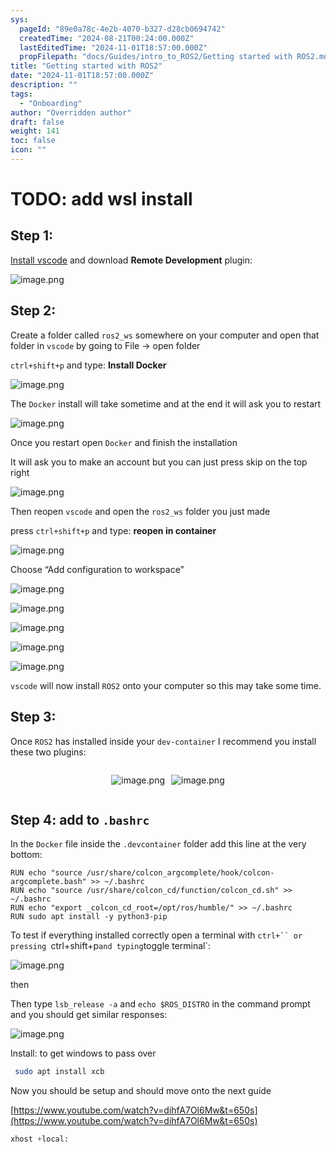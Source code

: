 ```yaml
---
sys:
  pageId: "89e0a78c-4e2b-4070-b327-d28cb0694742"
  createdTime: "2024-08-21T00:24:00.000Z"
  lastEditedTime: "2024-11-01T18:57:00.000Z"
  propFilepath: "docs/Guides/intro_to_ROS2/Getting started with ROS2.md"
title: "Getting started with ROS2"
date: "2024-11-01T18:57:00.000Z"
description: ""
tags:
  - "Onboarding"
author: "Overridden author"
draft: false
weight: 141
toc: false
icon: ""
---
```


# TODO: add wsl install

## Step 1:

[Install vscode](https://code.visualstudio.com/download) and download **Remote Development** plugin:

![image.png](https://prod-files-secure.s3.us-west-2.amazonaws.com/d518164a-d88e-44d1-a4ee-3adb3bd8bce0/efb52993-1881-4a40-b95e-6f020334f022/image.png?X-Amz-Algorithm=AWS4-HMAC-SHA256&X-Amz-Content-Sha256=UNSIGNED-PAYLOAD&X-Amz-Credential=ASIAZI2LB4664IR54KGD%2F20250328%2Fus-west-2%2Fs3%2Faws4_request&X-Amz-Date=20250328T220738Z&X-Amz-Expires=3600&X-Amz-Security-Token=IQoJb3JpZ2luX2VjEP7%2F%2F%2F%2F%2F%2F%2F%2F%2F%2FwEaCXVzLXdlc3QtMiJHMEUCIAs4mqo1R7HdhrgxKIBycYCMEeXXgOU3BIOnklQ9mrlWAiEAlwZ0fYcg28nzlxh7QXQodPM3vwzums%2FQcW%2BokD3%2FWekq%2FwMIZxAAGgw2Mzc0MjMxODM4MDUiDEjDVMGKs7bBX9zGCyrcA7iRGgm5mlNlfV5jEkJbhroiOKVKuEyfJt6N%2BEZPXUBCit1sUQKZ2bD58GB1V95h5L62I5ZRTNecYZkBZLtfSqGbimr4Z0I8tjZYyo%2BTPVG9BVSVM6kpAmSaoZ4em8jfqYYMdA0z33%2B4P4Qvl%2Fhl8v%2Bton8pB6wf56gq7nWIDo5XrNEHQOJID1u9Eaxm7R8pzJ0taBFWorSh3Naa2yW8VubRhm4e2kT%2BMSnUkqHXzP1PIIzxT14ZjkiInKYsDogy7Q95tzPCkIW4ifsvzn5RAnWDTutyqniGPZzpH8kebuNWW0ZSWvJGcojjVvg2DLnA2tVg80IFN7ayJIlm681M8S%2B514vyR0cLZkJKaTN%2FYI%2Foq8k3Cr8pM%2BZ4S7ImllgGM2NPSrFUhnpE3BnzZxx%2BTtuCiOX7XDZHmB5N%2B7POuEfR4fvCWo%2BYE0hQUrIqVUFJeGxpn2xPjp42xP0s16BU13QYD3%2BCrHq3keA9gj9x4L6wos0zjWatyaY1xOWPocfGtO51%2FxEtMraWdlB%2BQxmEq1nceETJr40wUkMOCXuuRWaL50gG8fRtEa1leRtsofOTgIDSj4IJK53Gb0POl5L9AWNsK8BU%2B4ugr66H3x4R0cTU%2BqwQQ4EvWBWkdGj%2BMJqqnL8GOqUBIFQ6vAROaNBUo0ZypI9j6rQIEi%2FvF7Nw6QWdZfJa%2BuEncTafk0D1vCDC6TVlRQQTZPT17TcMPijb95mKd6jJDRx0f330%2F1QTN3YsqD1U3fozbRIXwT13GnR8hqZ%2FIYDJUZutUfrqYeraRoyia9ZzrqWkpYtq0iZRiKecLnWWRs04v1aYuJdnK731Zkql3%2FAtOqgK4HfQFK6M2YsbfadLG0erypy8&X-Amz-Signature=703ff03efec9cf237ee898e772d58c6790adf024df73953e033ca5a301a044f6&X-Amz-SignedHeaders=host&x-id=GetObject)

## Step 2:

Create a folder called `ros2_ws` somewhere on your computer and open that folder in `vscode` by going to File → open folder 

`ctrl+shift+p` and type: **Install Docker**

![image.png](https://prod-files-secure.s3.us-west-2.amazonaws.com/d518164a-d88e-44d1-a4ee-3adb3bd8bce0/2269dc0e-1cd5-47ff-bceb-c04ad9b2eab0/image.png?X-Amz-Algorithm=AWS4-HMAC-SHA256&X-Amz-Content-Sha256=UNSIGNED-PAYLOAD&X-Amz-Credential=ASIAZI2LB4664IR54KGD%2F20250328%2Fus-west-2%2Fs3%2Faws4_request&X-Amz-Date=20250328T220738Z&X-Amz-Expires=3600&X-Amz-Security-Token=IQoJb3JpZ2luX2VjEP7%2F%2F%2F%2F%2F%2F%2F%2F%2F%2FwEaCXVzLXdlc3QtMiJHMEUCIAs4mqo1R7HdhrgxKIBycYCMEeXXgOU3BIOnklQ9mrlWAiEAlwZ0fYcg28nzlxh7QXQodPM3vwzums%2FQcW%2BokD3%2FWekq%2FwMIZxAAGgw2Mzc0MjMxODM4MDUiDEjDVMGKs7bBX9zGCyrcA7iRGgm5mlNlfV5jEkJbhroiOKVKuEyfJt6N%2BEZPXUBCit1sUQKZ2bD58GB1V95h5L62I5ZRTNecYZkBZLtfSqGbimr4Z0I8tjZYyo%2BTPVG9BVSVM6kpAmSaoZ4em8jfqYYMdA0z33%2B4P4Qvl%2Fhl8v%2Bton8pB6wf56gq7nWIDo5XrNEHQOJID1u9Eaxm7R8pzJ0taBFWorSh3Naa2yW8VubRhm4e2kT%2BMSnUkqHXzP1PIIzxT14ZjkiInKYsDogy7Q95tzPCkIW4ifsvzn5RAnWDTutyqniGPZzpH8kebuNWW0ZSWvJGcojjVvg2DLnA2tVg80IFN7ayJIlm681M8S%2B514vyR0cLZkJKaTN%2FYI%2Foq8k3Cr8pM%2BZ4S7ImllgGM2NPSrFUhnpE3BnzZxx%2BTtuCiOX7XDZHmB5N%2B7POuEfR4fvCWo%2BYE0hQUrIqVUFJeGxpn2xPjp42xP0s16BU13QYD3%2BCrHq3keA9gj9x4L6wos0zjWatyaY1xOWPocfGtO51%2FxEtMraWdlB%2BQxmEq1nceETJr40wUkMOCXuuRWaL50gG8fRtEa1leRtsofOTgIDSj4IJK53Gb0POl5L9AWNsK8BU%2B4ugr66H3x4R0cTU%2BqwQQ4EvWBWkdGj%2BMJqqnL8GOqUBIFQ6vAROaNBUo0ZypI9j6rQIEi%2FvF7Nw6QWdZfJa%2BuEncTafk0D1vCDC6TVlRQQTZPT17TcMPijb95mKd6jJDRx0f330%2F1QTN3YsqD1U3fozbRIXwT13GnR8hqZ%2FIYDJUZutUfrqYeraRoyia9ZzrqWkpYtq0iZRiKecLnWWRs04v1aYuJdnK731Zkql3%2FAtOqgK4HfQFK6M2YsbfadLG0erypy8&X-Amz-Signature=04f05b82ad82462f502f27cfda1c8b775fecba2d52eae91c27606b0c6a375119&X-Amz-SignedHeaders=host&x-id=GetObject)

The `Docker` install will take sometime and at the end it will ask you to restart

![image.png](https://prod-files-secure.s3.us-west-2.amazonaws.com/d518164a-d88e-44d1-a4ee-3adb3bd8bce0/ed233f78-be33-4b1f-b89c-9c346c0e961e/image.png?X-Amz-Algorithm=AWS4-HMAC-SHA256&X-Amz-Content-Sha256=UNSIGNED-PAYLOAD&X-Amz-Credential=ASIAZI2LB4664IR54KGD%2F20250328%2Fus-west-2%2Fs3%2Faws4_request&X-Amz-Date=20250328T220738Z&X-Amz-Expires=3600&X-Amz-Security-Token=IQoJb3JpZ2luX2VjEP7%2F%2F%2F%2F%2F%2F%2F%2F%2F%2FwEaCXVzLXdlc3QtMiJHMEUCIAs4mqo1R7HdhrgxKIBycYCMEeXXgOU3BIOnklQ9mrlWAiEAlwZ0fYcg28nzlxh7QXQodPM3vwzums%2FQcW%2BokD3%2FWekq%2FwMIZxAAGgw2Mzc0MjMxODM4MDUiDEjDVMGKs7bBX9zGCyrcA7iRGgm5mlNlfV5jEkJbhroiOKVKuEyfJt6N%2BEZPXUBCit1sUQKZ2bD58GB1V95h5L62I5ZRTNecYZkBZLtfSqGbimr4Z0I8tjZYyo%2BTPVG9BVSVM6kpAmSaoZ4em8jfqYYMdA0z33%2B4P4Qvl%2Fhl8v%2Bton8pB6wf56gq7nWIDo5XrNEHQOJID1u9Eaxm7R8pzJ0taBFWorSh3Naa2yW8VubRhm4e2kT%2BMSnUkqHXzP1PIIzxT14ZjkiInKYsDogy7Q95tzPCkIW4ifsvzn5RAnWDTutyqniGPZzpH8kebuNWW0ZSWvJGcojjVvg2DLnA2tVg80IFN7ayJIlm681M8S%2B514vyR0cLZkJKaTN%2FYI%2Foq8k3Cr8pM%2BZ4S7ImllgGM2NPSrFUhnpE3BnzZxx%2BTtuCiOX7XDZHmB5N%2B7POuEfR4fvCWo%2BYE0hQUrIqVUFJeGxpn2xPjp42xP0s16BU13QYD3%2BCrHq3keA9gj9x4L6wos0zjWatyaY1xOWPocfGtO51%2FxEtMraWdlB%2BQxmEq1nceETJr40wUkMOCXuuRWaL50gG8fRtEa1leRtsofOTgIDSj4IJK53Gb0POl5L9AWNsK8BU%2B4ugr66H3x4R0cTU%2BqwQQ4EvWBWkdGj%2BMJqqnL8GOqUBIFQ6vAROaNBUo0ZypI9j6rQIEi%2FvF7Nw6QWdZfJa%2BuEncTafk0D1vCDC6TVlRQQTZPT17TcMPijb95mKd6jJDRx0f330%2F1QTN3YsqD1U3fozbRIXwT13GnR8hqZ%2FIYDJUZutUfrqYeraRoyia9ZzrqWkpYtq0iZRiKecLnWWRs04v1aYuJdnK731Zkql3%2FAtOqgK4HfQFK6M2YsbfadLG0erypy8&X-Amz-Signature=04662cbc9292bc8d00c0a4977aace8e16fece59cafd2632457dd3d520c4efdc5&X-Amz-SignedHeaders=host&x-id=GetObject)

Once you restart open `Docker` and finish the installation

It will ask you to make an account but you can just press skip on the top right

![image.png](https://prod-files-secure.s3.us-west-2.amazonaws.com/d518164a-d88e-44d1-a4ee-3adb3bd8bce0/21010ad9-1659-4fd9-9f59-9932a09b2a3d/image.png?X-Amz-Algorithm=AWS4-HMAC-SHA256&X-Amz-Content-Sha256=UNSIGNED-PAYLOAD&X-Amz-Credential=ASIAZI2LB4664IR54KGD%2F20250328%2Fus-west-2%2Fs3%2Faws4_request&X-Amz-Date=20250328T220738Z&X-Amz-Expires=3600&X-Amz-Security-Token=IQoJb3JpZ2luX2VjEP7%2F%2F%2F%2F%2F%2F%2F%2F%2F%2FwEaCXVzLXdlc3QtMiJHMEUCIAs4mqo1R7HdhrgxKIBycYCMEeXXgOU3BIOnklQ9mrlWAiEAlwZ0fYcg28nzlxh7QXQodPM3vwzums%2FQcW%2BokD3%2FWekq%2FwMIZxAAGgw2Mzc0MjMxODM4MDUiDEjDVMGKs7bBX9zGCyrcA7iRGgm5mlNlfV5jEkJbhroiOKVKuEyfJt6N%2BEZPXUBCit1sUQKZ2bD58GB1V95h5L62I5ZRTNecYZkBZLtfSqGbimr4Z0I8tjZYyo%2BTPVG9BVSVM6kpAmSaoZ4em8jfqYYMdA0z33%2B4P4Qvl%2Fhl8v%2Bton8pB6wf56gq7nWIDo5XrNEHQOJID1u9Eaxm7R8pzJ0taBFWorSh3Naa2yW8VubRhm4e2kT%2BMSnUkqHXzP1PIIzxT14ZjkiInKYsDogy7Q95tzPCkIW4ifsvzn5RAnWDTutyqniGPZzpH8kebuNWW0ZSWvJGcojjVvg2DLnA2tVg80IFN7ayJIlm681M8S%2B514vyR0cLZkJKaTN%2FYI%2Foq8k3Cr8pM%2BZ4S7ImllgGM2NPSrFUhnpE3BnzZxx%2BTtuCiOX7XDZHmB5N%2B7POuEfR4fvCWo%2BYE0hQUrIqVUFJeGxpn2xPjp42xP0s16BU13QYD3%2BCrHq3keA9gj9x4L6wos0zjWatyaY1xOWPocfGtO51%2FxEtMraWdlB%2BQxmEq1nceETJr40wUkMOCXuuRWaL50gG8fRtEa1leRtsofOTgIDSj4IJK53Gb0POl5L9AWNsK8BU%2B4ugr66H3x4R0cTU%2BqwQQ4EvWBWkdGj%2BMJqqnL8GOqUBIFQ6vAROaNBUo0ZypI9j6rQIEi%2FvF7Nw6QWdZfJa%2BuEncTafk0D1vCDC6TVlRQQTZPT17TcMPijb95mKd6jJDRx0f330%2F1QTN3YsqD1U3fozbRIXwT13GnR8hqZ%2FIYDJUZutUfrqYeraRoyia9ZzrqWkpYtq0iZRiKecLnWWRs04v1aYuJdnK731Zkql3%2FAtOqgK4HfQFK6M2YsbfadLG0erypy8&X-Amz-Signature=1722770f50189af606fdbb5b0a16db9ae5627095b4d6d5423078ecd765ff4919&X-Amz-SignedHeaders=host&x-id=GetObject)

Then reopen `vscode` and open the `ros2_ws` folder you just made

press `ctrl+shift+p` and type: **reopen in container**

![image.png](https://prod-files-secure.s3.us-west-2.amazonaws.com/d518164a-d88e-44d1-a4ee-3adb3bd8bce0/4e93b8c2-41ad-488c-8095-c74205196118/image.png?X-Amz-Algorithm=AWS4-HMAC-SHA256&X-Amz-Content-Sha256=UNSIGNED-PAYLOAD&X-Amz-Credential=ASIAZI2LB4664IR54KGD%2F20250328%2Fus-west-2%2Fs3%2Faws4_request&X-Amz-Date=20250328T220738Z&X-Amz-Expires=3600&X-Amz-Security-Token=IQoJb3JpZ2luX2VjEP7%2F%2F%2F%2F%2F%2F%2F%2F%2F%2FwEaCXVzLXdlc3QtMiJHMEUCIAs4mqo1R7HdhrgxKIBycYCMEeXXgOU3BIOnklQ9mrlWAiEAlwZ0fYcg28nzlxh7QXQodPM3vwzums%2FQcW%2BokD3%2FWekq%2FwMIZxAAGgw2Mzc0MjMxODM4MDUiDEjDVMGKs7bBX9zGCyrcA7iRGgm5mlNlfV5jEkJbhroiOKVKuEyfJt6N%2BEZPXUBCit1sUQKZ2bD58GB1V95h5L62I5ZRTNecYZkBZLtfSqGbimr4Z0I8tjZYyo%2BTPVG9BVSVM6kpAmSaoZ4em8jfqYYMdA0z33%2B4P4Qvl%2Fhl8v%2Bton8pB6wf56gq7nWIDo5XrNEHQOJID1u9Eaxm7R8pzJ0taBFWorSh3Naa2yW8VubRhm4e2kT%2BMSnUkqHXzP1PIIzxT14ZjkiInKYsDogy7Q95tzPCkIW4ifsvzn5RAnWDTutyqniGPZzpH8kebuNWW0ZSWvJGcojjVvg2DLnA2tVg80IFN7ayJIlm681M8S%2B514vyR0cLZkJKaTN%2FYI%2Foq8k3Cr8pM%2BZ4S7ImllgGM2NPSrFUhnpE3BnzZxx%2BTtuCiOX7XDZHmB5N%2B7POuEfR4fvCWo%2BYE0hQUrIqVUFJeGxpn2xPjp42xP0s16BU13QYD3%2BCrHq3keA9gj9x4L6wos0zjWatyaY1xOWPocfGtO51%2FxEtMraWdlB%2BQxmEq1nceETJr40wUkMOCXuuRWaL50gG8fRtEa1leRtsofOTgIDSj4IJK53Gb0POl5L9AWNsK8BU%2B4ugr66H3x4R0cTU%2BqwQQ4EvWBWkdGj%2BMJqqnL8GOqUBIFQ6vAROaNBUo0ZypI9j6rQIEi%2FvF7Nw6QWdZfJa%2BuEncTafk0D1vCDC6TVlRQQTZPT17TcMPijb95mKd6jJDRx0f330%2F1QTN3YsqD1U3fozbRIXwT13GnR8hqZ%2FIYDJUZutUfrqYeraRoyia9ZzrqWkpYtq0iZRiKecLnWWRs04v1aYuJdnK731Zkql3%2FAtOqgK4HfQFK6M2YsbfadLG0erypy8&X-Amz-Signature=d0ba1e0dd34b41a4502ba170708f58b00fd94c0ed8f96e03a5e72b910b412ae5&X-Amz-SignedHeaders=host&x-id=GetObject)

Choose “Add configuration to workspace”

![image.png](https://prod-files-secure.s3.us-west-2.amazonaws.com/d518164a-d88e-44d1-a4ee-3adb3bd8bce0/9560b282-5060-4989-ba37-97e7b2c22476/image.png?X-Amz-Algorithm=AWS4-HMAC-SHA256&X-Amz-Content-Sha256=UNSIGNED-PAYLOAD&X-Amz-Credential=ASIAZI2LB4664IR54KGD%2F20250328%2Fus-west-2%2Fs3%2Faws4_request&X-Amz-Date=20250328T220738Z&X-Amz-Expires=3600&X-Amz-Security-Token=IQoJb3JpZ2luX2VjEP7%2F%2F%2F%2F%2F%2F%2F%2F%2F%2FwEaCXVzLXdlc3QtMiJHMEUCIAs4mqo1R7HdhrgxKIBycYCMEeXXgOU3BIOnklQ9mrlWAiEAlwZ0fYcg28nzlxh7QXQodPM3vwzums%2FQcW%2BokD3%2FWekq%2FwMIZxAAGgw2Mzc0MjMxODM4MDUiDEjDVMGKs7bBX9zGCyrcA7iRGgm5mlNlfV5jEkJbhroiOKVKuEyfJt6N%2BEZPXUBCit1sUQKZ2bD58GB1V95h5L62I5ZRTNecYZkBZLtfSqGbimr4Z0I8tjZYyo%2BTPVG9BVSVM6kpAmSaoZ4em8jfqYYMdA0z33%2B4P4Qvl%2Fhl8v%2Bton8pB6wf56gq7nWIDo5XrNEHQOJID1u9Eaxm7R8pzJ0taBFWorSh3Naa2yW8VubRhm4e2kT%2BMSnUkqHXzP1PIIzxT14ZjkiInKYsDogy7Q95tzPCkIW4ifsvzn5RAnWDTutyqniGPZzpH8kebuNWW0ZSWvJGcojjVvg2DLnA2tVg80IFN7ayJIlm681M8S%2B514vyR0cLZkJKaTN%2FYI%2Foq8k3Cr8pM%2BZ4S7ImllgGM2NPSrFUhnpE3BnzZxx%2BTtuCiOX7XDZHmB5N%2B7POuEfR4fvCWo%2BYE0hQUrIqVUFJeGxpn2xPjp42xP0s16BU13QYD3%2BCrHq3keA9gj9x4L6wos0zjWatyaY1xOWPocfGtO51%2FxEtMraWdlB%2BQxmEq1nceETJr40wUkMOCXuuRWaL50gG8fRtEa1leRtsofOTgIDSj4IJK53Gb0POl5L9AWNsK8BU%2B4ugr66H3x4R0cTU%2BqwQQ4EvWBWkdGj%2BMJqqnL8GOqUBIFQ6vAROaNBUo0ZypI9j6rQIEi%2FvF7Nw6QWdZfJa%2BuEncTafk0D1vCDC6TVlRQQTZPT17TcMPijb95mKd6jJDRx0f330%2F1QTN3YsqD1U3fozbRIXwT13GnR8hqZ%2FIYDJUZutUfrqYeraRoyia9ZzrqWkpYtq0iZRiKecLnWWRs04v1aYuJdnK731Zkql3%2FAtOqgK4HfQFK6M2YsbfadLG0erypy8&X-Amz-Signature=92205658a1f17e6cbe30bcce1eedc0c986fda7ff6f2743851e0047c58be61b22&X-Amz-SignedHeaders=host&x-id=GetObject)

![image.png](https://prod-files-secure.s3.us-west-2.amazonaws.com/d518164a-d88e-44d1-a4ee-3adb3bd8bce0/2ee63f81-886b-48e8-a553-dc6e5eac99e4/image.png?X-Amz-Algorithm=AWS4-HMAC-SHA256&X-Amz-Content-Sha256=UNSIGNED-PAYLOAD&X-Amz-Credential=ASIAZI2LB4664IR54KGD%2F20250328%2Fus-west-2%2Fs3%2Faws4_request&X-Amz-Date=20250328T220738Z&X-Amz-Expires=3600&X-Amz-Security-Token=IQoJb3JpZ2luX2VjEP7%2F%2F%2F%2F%2F%2F%2F%2F%2F%2FwEaCXVzLXdlc3QtMiJHMEUCIAs4mqo1R7HdhrgxKIBycYCMEeXXgOU3BIOnklQ9mrlWAiEAlwZ0fYcg28nzlxh7QXQodPM3vwzums%2FQcW%2BokD3%2FWekq%2FwMIZxAAGgw2Mzc0MjMxODM4MDUiDEjDVMGKs7bBX9zGCyrcA7iRGgm5mlNlfV5jEkJbhroiOKVKuEyfJt6N%2BEZPXUBCit1sUQKZ2bD58GB1V95h5L62I5ZRTNecYZkBZLtfSqGbimr4Z0I8tjZYyo%2BTPVG9BVSVM6kpAmSaoZ4em8jfqYYMdA0z33%2B4P4Qvl%2Fhl8v%2Bton8pB6wf56gq7nWIDo5XrNEHQOJID1u9Eaxm7R8pzJ0taBFWorSh3Naa2yW8VubRhm4e2kT%2BMSnUkqHXzP1PIIzxT14ZjkiInKYsDogy7Q95tzPCkIW4ifsvzn5RAnWDTutyqniGPZzpH8kebuNWW0ZSWvJGcojjVvg2DLnA2tVg80IFN7ayJIlm681M8S%2B514vyR0cLZkJKaTN%2FYI%2Foq8k3Cr8pM%2BZ4S7ImllgGM2NPSrFUhnpE3BnzZxx%2BTtuCiOX7XDZHmB5N%2B7POuEfR4fvCWo%2BYE0hQUrIqVUFJeGxpn2xPjp42xP0s16BU13QYD3%2BCrHq3keA9gj9x4L6wos0zjWatyaY1xOWPocfGtO51%2FxEtMraWdlB%2BQxmEq1nceETJr40wUkMOCXuuRWaL50gG8fRtEa1leRtsofOTgIDSj4IJK53Gb0POl5L9AWNsK8BU%2B4ugr66H3x4R0cTU%2BqwQQ4EvWBWkdGj%2BMJqqnL8GOqUBIFQ6vAROaNBUo0ZypI9j6rQIEi%2FvF7Nw6QWdZfJa%2BuEncTafk0D1vCDC6TVlRQQTZPT17TcMPijb95mKd6jJDRx0f330%2F1QTN3YsqD1U3fozbRIXwT13GnR8hqZ%2FIYDJUZutUfrqYeraRoyia9ZzrqWkpYtq0iZRiKecLnWWRs04v1aYuJdnK731Zkql3%2FAtOqgK4HfQFK6M2YsbfadLG0erypy8&X-Amz-Signature=215aeeaa0f42c6d19e2522454de9c29e9dc567747c0945ba3940c0c52e008380&X-Amz-SignedHeaders=host&x-id=GetObject)

![image.png](https://prod-files-secure.s3.us-west-2.amazonaws.com/d518164a-d88e-44d1-a4ee-3adb3bd8bce0/ae1580b2-b048-407e-aed9-b584224a7a04/image.png?X-Amz-Algorithm=AWS4-HMAC-SHA256&X-Amz-Content-Sha256=UNSIGNED-PAYLOAD&X-Amz-Credential=ASIAZI2LB4664IR54KGD%2F20250328%2Fus-west-2%2Fs3%2Faws4_request&X-Amz-Date=20250328T220738Z&X-Amz-Expires=3600&X-Amz-Security-Token=IQoJb3JpZ2luX2VjEP7%2F%2F%2F%2F%2F%2F%2F%2F%2F%2FwEaCXVzLXdlc3QtMiJHMEUCIAs4mqo1R7HdhrgxKIBycYCMEeXXgOU3BIOnklQ9mrlWAiEAlwZ0fYcg28nzlxh7QXQodPM3vwzums%2FQcW%2BokD3%2FWekq%2FwMIZxAAGgw2Mzc0MjMxODM4MDUiDEjDVMGKs7bBX9zGCyrcA7iRGgm5mlNlfV5jEkJbhroiOKVKuEyfJt6N%2BEZPXUBCit1sUQKZ2bD58GB1V95h5L62I5ZRTNecYZkBZLtfSqGbimr4Z0I8tjZYyo%2BTPVG9BVSVM6kpAmSaoZ4em8jfqYYMdA0z33%2B4P4Qvl%2Fhl8v%2Bton8pB6wf56gq7nWIDo5XrNEHQOJID1u9Eaxm7R8pzJ0taBFWorSh3Naa2yW8VubRhm4e2kT%2BMSnUkqHXzP1PIIzxT14ZjkiInKYsDogy7Q95tzPCkIW4ifsvzn5RAnWDTutyqniGPZzpH8kebuNWW0ZSWvJGcojjVvg2DLnA2tVg80IFN7ayJIlm681M8S%2B514vyR0cLZkJKaTN%2FYI%2Foq8k3Cr8pM%2BZ4S7ImllgGM2NPSrFUhnpE3BnzZxx%2BTtuCiOX7XDZHmB5N%2B7POuEfR4fvCWo%2BYE0hQUrIqVUFJeGxpn2xPjp42xP0s16BU13QYD3%2BCrHq3keA9gj9x4L6wos0zjWatyaY1xOWPocfGtO51%2FxEtMraWdlB%2BQxmEq1nceETJr40wUkMOCXuuRWaL50gG8fRtEa1leRtsofOTgIDSj4IJK53Gb0POl5L9AWNsK8BU%2B4ugr66H3x4R0cTU%2BqwQQ4EvWBWkdGj%2BMJqqnL8GOqUBIFQ6vAROaNBUo0ZypI9j6rQIEi%2FvF7Nw6QWdZfJa%2BuEncTafk0D1vCDC6TVlRQQTZPT17TcMPijb95mKd6jJDRx0f330%2F1QTN3YsqD1U3fozbRIXwT13GnR8hqZ%2FIYDJUZutUfrqYeraRoyia9ZzrqWkpYtq0iZRiKecLnWWRs04v1aYuJdnK731Zkql3%2FAtOqgK4HfQFK6M2YsbfadLG0erypy8&X-Amz-Signature=85be25d18866023982530fc771be3ed2e4747ed28a201feb295ae59ce0f06105&X-Amz-SignedHeaders=host&x-id=GetObject)

![image.png](https://prod-files-secure.s3.us-west-2.amazonaws.com/d518164a-d88e-44d1-a4ee-3adb3bd8bce0/53255b28-f75e-430f-b9e3-c0ac8577e42b/image.png?X-Amz-Algorithm=AWS4-HMAC-SHA256&X-Amz-Content-Sha256=UNSIGNED-PAYLOAD&X-Amz-Credential=ASIAZI2LB4664IR54KGD%2F20250328%2Fus-west-2%2Fs3%2Faws4_request&X-Amz-Date=20250328T220738Z&X-Amz-Expires=3600&X-Amz-Security-Token=IQoJb3JpZ2luX2VjEP7%2F%2F%2F%2F%2F%2F%2F%2F%2F%2FwEaCXVzLXdlc3QtMiJHMEUCIAs4mqo1R7HdhrgxKIBycYCMEeXXgOU3BIOnklQ9mrlWAiEAlwZ0fYcg28nzlxh7QXQodPM3vwzums%2FQcW%2BokD3%2FWekq%2FwMIZxAAGgw2Mzc0MjMxODM4MDUiDEjDVMGKs7bBX9zGCyrcA7iRGgm5mlNlfV5jEkJbhroiOKVKuEyfJt6N%2BEZPXUBCit1sUQKZ2bD58GB1V95h5L62I5ZRTNecYZkBZLtfSqGbimr4Z0I8tjZYyo%2BTPVG9BVSVM6kpAmSaoZ4em8jfqYYMdA0z33%2B4P4Qvl%2Fhl8v%2Bton8pB6wf56gq7nWIDo5XrNEHQOJID1u9Eaxm7R8pzJ0taBFWorSh3Naa2yW8VubRhm4e2kT%2BMSnUkqHXzP1PIIzxT14ZjkiInKYsDogy7Q95tzPCkIW4ifsvzn5RAnWDTutyqniGPZzpH8kebuNWW0ZSWvJGcojjVvg2DLnA2tVg80IFN7ayJIlm681M8S%2B514vyR0cLZkJKaTN%2FYI%2Foq8k3Cr8pM%2BZ4S7ImllgGM2NPSrFUhnpE3BnzZxx%2BTtuCiOX7XDZHmB5N%2B7POuEfR4fvCWo%2BYE0hQUrIqVUFJeGxpn2xPjp42xP0s16BU13QYD3%2BCrHq3keA9gj9x4L6wos0zjWatyaY1xOWPocfGtO51%2FxEtMraWdlB%2BQxmEq1nceETJr40wUkMOCXuuRWaL50gG8fRtEa1leRtsofOTgIDSj4IJK53Gb0POl5L9AWNsK8BU%2B4ugr66H3x4R0cTU%2BqwQQ4EvWBWkdGj%2BMJqqnL8GOqUBIFQ6vAROaNBUo0ZypI9j6rQIEi%2FvF7Nw6QWdZfJa%2BuEncTafk0D1vCDC6TVlRQQTZPT17TcMPijb95mKd6jJDRx0f330%2F1QTN3YsqD1U3fozbRIXwT13GnR8hqZ%2FIYDJUZutUfrqYeraRoyia9ZzrqWkpYtq0iZRiKecLnWWRs04v1aYuJdnK731Zkql3%2FAtOqgK4HfQFK6M2YsbfadLG0erypy8&X-Amz-Signature=45c4ea43034e49f0871d763c23a0904f74566b926e29bda44aaa58a7ff60b87b&X-Amz-SignedHeaders=host&x-id=GetObject)

![image.png](https://prod-files-secure.s3.us-west-2.amazonaws.com/d518164a-d88e-44d1-a4ee-3adb3bd8bce0/7c562767-5af9-4ffb-97d1-327bcdf4ee00/image.png?X-Amz-Algorithm=AWS4-HMAC-SHA256&X-Amz-Content-Sha256=UNSIGNED-PAYLOAD&X-Amz-Credential=ASIAZI2LB4664IR54KGD%2F20250328%2Fus-west-2%2Fs3%2Faws4_request&X-Amz-Date=20250328T220738Z&X-Amz-Expires=3600&X-Amz-Security-Token=IQoJb3JpZ2luX2VjEP7%2F%2F%2F%2F%2F%2F%2F%2F%2F%2FwEaCXVzLXdlc3QtMiJHMEUCIAs4mqo1R7HdhrgxKIBycYCMEeXXgOU3BIOnklQ9mrlWAiEAlwZ0fYcg28nzlxh7QXQodPM3vwzums%2FQcW%2BokD3%2FWekq%2FwMIZxAAGgw2Mzc0MjMxODM4MDUiDEjDVMGKs7bBX9zGCyrcA7iRGgm5mlNlfV5jEkJbhroiOKVKuEyfJt6N%2BEZPXUBCit1sUQKZ2bD58GB1V95h5L62I5ZRTNecYZkBZLtfSqGbimr4Z0I8tjZYyo%2BTPVG9BVSVM6kpAmSaoZ4em8jfqYYMdA0z33%2B4P4Qvl%2Fhl8v%2Bton8pB6wf56gq7nWIDo5XrNEHQOJID1u9Eaxm7R8pzJ0taBFWorSh3Naa2yW8VubRhm4e2kT%2BMSnUkqHXzP1PIIzxT14ZjkiInKYsDogy7Q95tzPCkIW4ifsvzn5RAnWDTutyqniGPZzpH8kebuNWW0ZSWvJGcojjVvg2DLnA2tVg80IFN7ayJIlm681M8S%2B514vyR0cLZkJKaTN%2FYI%2Foq8k3Cr8pM%2BZ4S7ImllgGM2NPSrFUhnpE3BnzZxx%2BTtuCiOX7XDZHmB5N%2B7POuEfR4fvCWo%2BYE0hQUrIqVUFJeGxpn2xPjp42xP0s16BU13QYD3%2BCrHq3keA9gj9x4L6wos0zjWatyaY1xOWPocfGtO51%2FxEtMraWdlB%2BQxmEq1nceETJr40wUkMOCXuuRWaL50gG8fRtEa1leRtsofOTgIDSj4IJK53Gb0POl5L9AWNsK8BU%2B4ugr66H3x4R0cTU%2BqwQQ4EvWBWkdGj%2BMJqqnL8GOqUBIFQ6vAROaNBUo0ZypI9j6rQIEi%2FvF7Nw6QWdZfJa%2BuEncTafk0D1vCDC6TVlRQQTZPT17TcMPijb95mKd6jJDRx0f330%2F1QTN3YsqD1U3fozbRIXwT13GnR8hqZ%2FIYDJUZutUfrqYeraRoyia9ZzrqWkpYtq0iZRiKecLnWWRs04v1aYuJdnK731Zkql3%2FAtOqgK4HfQFK6M2YsbfadLG0erypy8&X-Amz-Signature=38c7d895579f0e9f73c5098c6bc7e1184fb37a63c8fdbd1a55a627a20d7c4889&X-Amz-SignedHeaders=host&x-id=GetObject)

`vscode` will now install `ROS2` onto your computer so this may take some time.

## Step 3:

Once `ROS2` has installed inside your `dev-container` I recommend you install these two plugins:

<div style="display: flex;flex-direction: row; column-gap:10px; max-width: 630px;justify-content: center;">
<div>

![image.png](https://prod-files-secure.s3.us-west-2.amazonaws.com/d518164a-d88e-44d1-a4ee-3adb3bd8bce0/3fc3d550-5a54-4ba1-ba6b-faa01cdb7369/image.png?X-Amz-Algorithm=AWS4-HMAC-SHA256&X-Amz-Content-Sha256=UNSIGNED-PAYLOAD&X-Amz-Credential=ASIAZI2LB4667STIRP2E%2F20250328%2Fus-west-2%2Fs3%2Faws4_request&X-Amz-Date=20250328T220746Z&X-Amz-Expires=3600&X-Amz-Security-Token=IQoJb3JpZ2luX2VjEP7%2F%2F%2F%2F%2F%2F%2F%2F%2F%2FwEaCXVzLXdlc3QtMiJGMEQCIAVIb8iVOXxfnq2MZiwfobiPuRyxNYPILvaDjolvH2ffAiAZCaOOE2sO8PNdaz4pRejCQF2GK%2FkLsMNoIpXQMZn6Wir%2FAwhnEAAaDDYzNzQyMzE4MzgwNSIMeoI54ZO7gg3qnxGwKtwDbm5p43kgoyfE6r8RwYDC4MCYTjIyionRKSgTqf3TxIdZkxgWnyLkam6P2UlQGIJHDfjPqL8P9W4wLMgQsnKbuCwmoOigmHCrCRvznVPCADwJRwDFpgBJHTYSVg9PJ%2BldMLujC%2BdFLet%2Bp6VqlZjc89w1Z35kBcaMm9A8%2FNIoJ4hl2iyray5xqMp%2FLSvulwe%2FtU%2FgjcbbhOzIomvGlP5W2ivxzHq%2FE7eih2AOa56Q7AYdY13T29oGtjtZGuFkp6vf7lHOUcyKTIgB6kMrKxn62BSG%2FIXGv9i61SVEDuWrkVF3a%2F4vFYc6vQMFTlilnbi4kSwMS6VzjxPdVRJgU5lPRRkWTP4ZTRS9XTIcVLN66srMG%2BFnxP6PZfpXtm28WvPyMY2%2Ftffrkk92c0bIOrPhu4wsZdSnKPv6lsqGNdROAlsx4f00816uo2M%2F1mHmmIZT4C%2FaeKsomDNt%2BZUCa0ukVMfOW%2BcnPsUxVECal0X1Mr0KO8D7NgFZIJ6U6hMHvdVP%2Fvxz2PBt6AZVPQYBvjIt7HL0Q%2F6nxkeiI5OBqtuDDR4TuFjfj01ddn2tUqGMgxFhHMR3iwpD7SJrGeZ1VxTpczvleEZIVEyWurfnNm6kQ%2FXYYBmmfz0i%2Ba%2FrnJwwoqqcvwY6pgFl%2FPK2uvFJOffWy1mhY8b%2B878%2BYbyaAk98Ja6k3JvCY03pOZDKTIsAF7iLta%2Fqg1teGq0SMnugY9VYmBNv%2FuKop3jI0J339KSxX1Oc22Y9XKkqMZPVY7ZZaTesL8QEeCG1aFG0kOMkGz%2F7C3EtgzlX8k2oSkqELpz89uphOv7MJOFhmODi50ki1MpjZBvr3z5tHb8Gb3AgXXNGKuH3NnVdoPtLrSGr&X-Amz-Signature=61be4f0a2a2e2dd61982bd4b0b76665e5b0d883a33ab1e5461698cef150c9f19&X-Amz-SignedHeaders=host&x-id=GetObject)

</div>
<div>

![image.png](https://prod-files-secure.s3.us-west-2.amazonaws.com/d518164a-d88e-44d1-a4ee-3adb3bd8bce0/d994cc66-13c2-4093-a5a3-f84cf4601a82/image.png?X-Amz-Algorithm=AWS4-HMAC-SHA256&X-Amz-Content-Sha256=UNSIGNED-PAYLOAD&X-Amz-Credential=ASIAZI2LB466YIDARQIJ%2F20250328%2Fus-west-2%2Fs3%2Faws4_request&X-Amz-Date=20250328T220746Z&X-Amz-Expires=3600&X-Amz-Security-Token=IQoJb3JpZ2luX2VjEP7%2F%2F%2F%2F%2F%2F%2F%2F%2F%2FwEaCXVzLXdlc3QtMiJIMEYCIQCet8TlxiAAums6Sghg9%2BengBTTvBcM9YhI76lvlOhJ%2FQIhAN2zKw6DfJZ2AIYUa7lTjZHH1IjW8QWJ8brP5kay3bAiKv8DCGcQABoMNjM3NDIzMTgzODA1IgxtRmiKaYIaynsm7jIq3ANsJXaTufjT2e7Nc%2BpItOjdoGsFi7G6hZOaeNS8vbiKXtLzc3q9vMk4oBEPniyqpBHUn9YZoTJ8PlkY7K0TnXW5WLnJkcPqsOh76OctmbrjgDiqcBZsXzjj%2FmulMKVaK8Yzgv4WX5%2Bj5ME8aoCJOEv9COyzu8qoMP1e2dWzCyPJZ7m8diNa8ufByJaLkkVGpUnkPORojdwPrl3qReCccuPFD0sQbEIlkF1OKoFGgfzWm5AJ20IeUI7mgfqq33fhT3ZG9G6ciJMvykkF0eTJvQ1%2FxrxgV%2FjKdVeNTTvbrk%2B4lnXgVuweNVEJLAt1kReuDqeuIZHXgOhEPXFN2QKDFtG7JMPWLB9CR9UUmfESIqYJ%2B2XLSYOAy5UTtyT7ifUtCZqJCRs9ifrKMomZy2znhYHQQaS1oNvRhEUMMqx%2BUit8Pho6ntteW37eVsnWW0qPYUJBF%2FwOl7x2wmD4b7054jSAHd%2FVGuTXOYtuolrDgcKWnN8oZs1WrtRFkmSuTAJgrjU4TzTZOyZnBy%2BaKCa3oUe02yUibhMR2w1u1%2BA3eEDKpQ5OEXLlw5L9KZhDBpNJeN9savZ7ZSJMnH2GLUijnfIEUYLi24KUIk2mxPdm0oAAnvTLVEY58pq5RGe%2FUTDMqpy%2FBjqkAYUFLNPCJ%2F92ADlmSwOzXw4HBF%2BGoTXvRxEezjQi8M3TvJT%2BdiN1I%2Bs0nB0Y4ME2258V24wyyyYQY0S7vXXpeHxukFHMxrajDVaU5nGxL5Wi5rIenWFWrp72vt1e%2FW0Ihn9MhP5anH7AUFmBBWrocuWgcxcEB4IKC0L%2FMvIlYhbhb%2BJC1H3pBGGW4LLcHdwWffLNEMrH78xfvSUAKCtGkWE76TDn&X-Amz-Signature=779407a829962bb8f1cff5476604c048afb6ab79e5e700faa856de8deb800d6a&X-Amz-SignedHeaders=host&x-id=GetObject)

</div>
</div>

## Step 4: add to `.bashrc`

In the `Docker` file inside the `.devcontainer` folder add this line at the very bottom: 

```docker
RUN echo "source /usr/share/colcon_argcomplete/hook/colcon-argcomplete.bash" >> ~/.bashrc
RUN echo "source /usr/share/colcon_cd/function/colcon_cd.sh" >> ~/.bashrc
RUN echo "export _colcon_cd_root=/opt/ros/humble/" >> ~/.bashrc
RUN sudo apt install -y python3-pip 
```

To test if everything installed correctly open a terminal with `ctrl+`` or pressing `ctrl+shift+p` and typing `toggle terminal`:

![image.png](https://prod-files-secure.s3.us-west-2.amazonaws.com/d518164a-d88e-44d1-a4ee-3adb3bd8bce0/6a4943d8-b04e-4c02-9a58-775f3384d1a5/image.png?X-Amz-Algorithm=AWS4-HMAC-SHA256&X-Amz-Content-Sha256=UNSIGNED-PAYLOAD&X-Amz-Credential=ASIAZI2LB4664IR54KGD%2F20250328%2Fus-west-2%2Fs3%2Faws4_request&X-Amz-Date=20250328T220738Z&X-Amz-Expires=3600&X-Amz-Security-Token=IQoJb3JpZ2luX2VjEP7%2F%2F%2F%2F%2F%2F%2F%2F%2F%2FwEaCXVzLXdlc3QtMiJHMEUCIAs4mqo1R7HdhrgxKIBycYCMEeXXgOU3BIOnklQ9mrlWAiEAlwZ0fYcg28nzlxh7QXQodPM3vwzums%2FQcW%2BokD3%2FWekq%2FwMIZxAAGgw2Mzc0MjMxODM4MDUiDEjDVMGKs7bBX9zGCyrcA7iRGgm5mlNlfV5jEkJbhroiOKVKuEyfJt6N%2BEZPXUBCit1sUQKZ2bD58GB1V95h5L62I5ZRTNecYZkBZLtfSqGbimr4Z0I8tjZYyo%2BTPVG9BVSVM6kpAmSaoZ4em8jfqYYMdA0z33%2B4P4Qvl%2Fhl8v%2Bton8pB6wf56gq7nWIDo5XrNEHQOJID1u9Eaxm7R8pzJ0taBFWorSh3Naa2yW8VubRhm4e2kT%2BMSnUkqHXzP1PIIzxT14ZjkiInKYsDogy7Q95tzPCkIW4ifsvzn5RAnWDTutyqniGPZzpH8kebuNWW0ZSWvJGcojjVvg2DLnA2tVg80IFN7ayJIlm681M8S%2B514vyR0cLZkJKaTN%2FYI%2Foq8k3Cr8pM%2BZ4S7ImllgGM2NPSrFUhnpE3BnzZxx%2BTtuCiOX7XDZHmB5N%2B7POuEfR4fvCWo%2BYE0hQUrIqVUFJeGxpn2xPjp42xP0s16BU13QYD3%2BCrHq3keA9gj9x4L6wos0zjWatyaY1xOWPocfGtO51%2FxEtMraWdlB%2BQxmEq1nceETJr40wUkMOCXuuRWaL50gG8fRtEa1leRtsofOTgIDSj4IJK53Gb0POl5L9AWNsK8BU%2B4ugr66H3x4R0cTU%2BqwQQ4EvWBWkdGj%2BMJqqnL8GOqUBIFQ6vAROaNBUo0ZypI9j6rQIEi%2FvF7Nw6QWdZfJa%2BuEncTafk0D1vCDC6TVlRQQTZPT17TcMPijb95mKd6jJDRx0f330%2F1QTN3YsqD1U3fozbRIXwT13GnR8hqZ%2FIYDJUZutUfrqYeraRoyia9ZzrqWkpYtq0iZRiKecLnWWRs04v1aYuJdnK731Zkql3%2FAtOqgK4HfQFK6M2YsbfadLG0erypy8&X-Amz-Signature=d17afd854ffb087f0b0e47c7541bc71094a73595feb70f8288d4c559fab0c6b7&X-Amz-SignedHeaders=host&x-id=GetObject)

then 

Then type `lsb_release -a` and `echo $ROS_DISTRO` in the command prompt and you should get similar responses:

![image.png](https://prod-files-secure.s3.us-west-2.amazonaws.com/d518164a-d88e-44d1-a4ee-3adb3bd8bce0/3e635dec-a805-4e85-8b9e-d000e5b71a4e/image.png?X-Amz-Algorithm=AWS4-HMAC-SHA256&X-Amz-Content-Sha256=UNSIGNED-PAYLOAD&X-Amz-Credential=ASIAZI2LB4664IR54KGD%2F20250328%2Fus-west-2%2Fs3%2Faws4_request&X-Amz-Date=20250328T220738Z&X-Amz-Expires=3600&X-Amz-Security-Token=IQoJb3JpZ2luX2VjEP7%2F%2F%2F%2F%2F%2F%2F%2F%2F%2FwEaCXVzLXdlc3QtMiJHMEUCIAs4mqo1R7HdhrgxKIBycYCMEeXXgOU3BIOnklQ9mrlWAiEAlwZ0fYcg28nzlxh7QXQodPM3vwzums%2FQcW%2BokD3%2FWekq%2FwMIZxAAGgw2Mzc0MjMxODM4MDUiDEjDVMGKs7bBX9zGCyrcA7iRGgm5mlNlfV5jEkJbhroiOKVKuEyfJt6N%2BEZPXUBCit1sUQKZ2bD58GB1V95h5L62I5ZRTNecYZkBZLtfSqGbimr4Z0I8tjZYyo%2BTPVG9BVSVM6kpAmSaoZ4em8jfqYYMdA0z33%2B4P4Qvl%2Fhl8v%2Bton8pB6wf56gq7nWIDo5XrNEHQOJID1u9Eaxm7R8pzJ0taBFWorSh3Naa2yW8VubRhm4e2kT%2BMSnUkqHXzP1PIIzxT14ZjkiInKYsDogy7Q95tzPCkIW4ifsvzn5RAnWDTutyqniGPZzpH8kebuNWW0ZSWvJGcojjVvg2DLnA2tVg80IFN7ayJIlm681M8S%2B514vyR0cLZkJKaTN%2FYI%2Foq8k3Cr8pM%2BZ4S7ImllgGM2NPSrFUhnpE3BnzZxx%2BTtuCiOX7XDZHmB5N%2B7POuEfR4fvCWo%2BYE0hQUrIqVUFJeGxpn2xPjp42xP0s16BU13QYD3%2BCrHq3keA9gj9x4L6wos0zjWatyaY1xOWPocfGtO51%2FxEtMraWdlB%2BQxmEq1nceETJr40wUkMOCXuuRWaL50gG8fRtEa1leRtsofOTgIDSj4IJK53Gb0POl5L9AWNsK8BU%2B4ugr66H3x4R0cTU%2BqwQQ4EvWBWkdGj%2BMJqqnL8GOqUBIFQ6vAROaNBUo0ZypI9j6rQIEi%2FvF7Nw6QWdZfJa%2BuEncTafk0D1vCDC6TVlRQQTZPT17TcMPijb95mKd6jJDRx0f330%2F1QTN3YsqD1U3fozbRIXwT13GnR8hqZ%2FIYDJUZutUfrqYeraRoyia9ZzrqWkpYtq0iZRiKecLnWWRs04v1aYuJdnK731Zkql3%2FAtOqgK4HfQFK6M2YsbfadLG0erypy8&X-Amz-Signature=3cf862163eb66f097ac116d074a3ab1245a163accca3cfb8a8e302e8da17be0d&X-Amz-SignedHeaders=host&x-id=GetObject)

Install:  to get windows to pass over

```bash
 sudo apt install xcb
```

Now you should be setup and should move onto the next guide 

[https://www.youtube.com/watch?v=dihfA7Ol6Mw&t=650s](https://www.youtube.com/watch?v=dihfA7Ol6Mw&t=650s)

```python
xhost +local:
```
